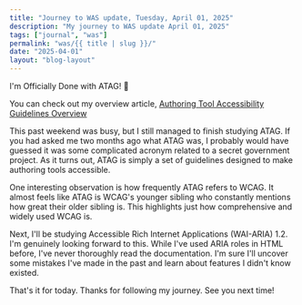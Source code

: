 ```yaml
---
title: "Journey to WAS update, Tuesday, April 01, 2025"
description: "My journey to WAS update April 01, 2025"
tags: ["journal", "was"]
permalink: "was/{{ title | slug }}/"
date: "2025-04-01"
layout: "blog-layout"
---
```


<div class="blog">

  <p class="big-text">I'm Officially Done with ATAG! 🎉</p>

  <p>You can check out my overview article, <a href="/tutorial/authoring-tool-accessibility-guidelines-overview/">Authoring Tool Accessibility Guidelines
      Overview</a></p>

  <p>This past weekend was busy, but I still managed to finish studying ATAG. If you had asked me two months ago what
    ATAG was, I probably would have guessed it was some complicated acronym related
    to a secret government project. As it turns out, ATAG is simply a set of guidelines designed to make authoring tools
    accessible.</p>

  <p>One interesting observation is how frequently ATAG refers to WCAG. It almost feels like ATAG is WCAG's younger
    sibling who constantly mentions how great their older sibling is. This highlights just how comprehensive and widely
    used WCAG is.</p>

  <p>Next, I'll be studying Accessible Rich Internet Applications (WAI-ARIA) 1.2. I'm genuinely looking forward to this.
    While I've used ARIA roles in HTML before, I've never thoroughly read the documentation. I'm sure I'll uncover some
    mistakes I've made in the past and learn about features I didn't know existed.</p>

  <p>That's it for today. Thanks for following my journey. See you next time!</p>

</div>
